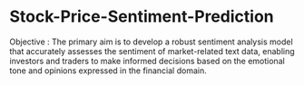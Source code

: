 # Stock-Price-Sentiment-Prediction
Objective : The primary aim is to develop a robust sentiment analysis model that accurately assesses the sentiment of market-related text data, enabling investors and traders to make informed decisions based on the emotional tone and opinions expressed in the financial domain. 

